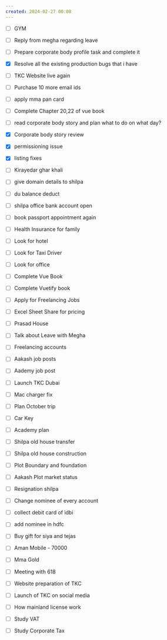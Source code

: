 ```yaml
---
created: 2024-02-27 00:08
---
```


- [ ] GYM
- [ ] Reply from megha regarding leave
- [ ] Prepare corporate body profile task and complete it
- [x] Resolve all the existing production bugs that i have
- [ ] TKC Website live again
- [ ] Purchase 10 more email ids
- [ ] apply mma pan card
- [ ] Complete Chapter 20,22 of vue book
- [ ] read corporate body story  and plan what to do on what day?
- [x] Corporate body story review
- [x] permissioning issue
- [x] listing fixes
- [ ] Kirayedar ghar khali
- [ ] give domain details to shilpa
- [ ] du balance deduct
- [ ] shilpa office bank account open
- [ ] book passport appointment again


- [ ] Health Insurance for family
- [ ] Look for hotel 
- [ ] Look for Taxi Driver
- [ ] Look for office
- [ ] Complete Vue Book 
- [ ] Complete Vuetify book
- [ ] Apply for Freelancing Jobs
- [ ] Excel Sheet Share for pricing
- [ ] Prasad House 
- [ ] Talk about Leave with Megha
- [ ] Freelancing accounts
- [ ] Aakash job posts
- [ ] Aademy job post
- [ ] Launch TKC Dubai
- [ ] Mac charger fix
- [ ] Plan October trip
- [ ] Car Key 
- [ ] Academy plan 
- [ ] Shilpa old house transfer
- [ ] Shilpa old house construction
- [ ] Plot Boundary and foundation 
- [ ] Aakash Plot market status
- [ ] Resignation shilpa
- [ ] Change nominee of every account
- [ ] collect debit card of idbi
- [ ] add nominee in hdfc 
- [ ] Buy gift for siya and tejas
- [ ] Aman Mobile - 70000
- [ ] Mma Gold
- [ ] Meeting with 618
- [ ] Website preparation of TKC
- [ ] Launch of TKC on social media
- [ ] How mainland license work
- [ ] Study VAT
- [ ] Study Corporate Tax